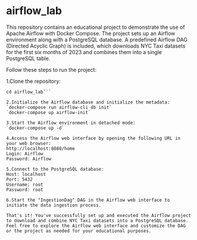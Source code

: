 # airflow_lab

This repository contains an educational project to demonstrate the use of Apache Airflow with Docker Compose. The project sets up an Airflow environment along with a PostgreSQL database. A predefined Airflow DAG (Directed Acyclic Graph) is included, which downloads NYC Taxi datasets for the first six months of 2023 and combines them into a single PostgreSQL table.

Follow these steps to run the project:

1.Clone the repository:
```git clone https://github.com/EgorOstry/airflow_lab.git
cd airflow_lab```

2.Initialize the Airflow database and initialize the metadata:
`docker-compose run airflow-cli db init`
`docker-compose up airflow-init`

3.Start the Airflow environment in detached mode:
`docker-compose up -d`

4.Access the Airflow web interface by opening the following URL in your web browser:
http://localhost:8080/home
Login: Airflow
Password: Airflow

5.Connect to the PostgreSQL database:
Host: localhost
Port: 5432
Username: root
Password: root

6.Start the "IngestionDag" DAG in the Airflow web interface to initiate the data ingestion process.

That's it! You've successfully set up and executed the Airflow project to download and combine NYC Taxi datasets into a PostgreSQL database.
Feel free to explore the Airflow web interface and customize the DAG or the project as needed for your educational purposes.
